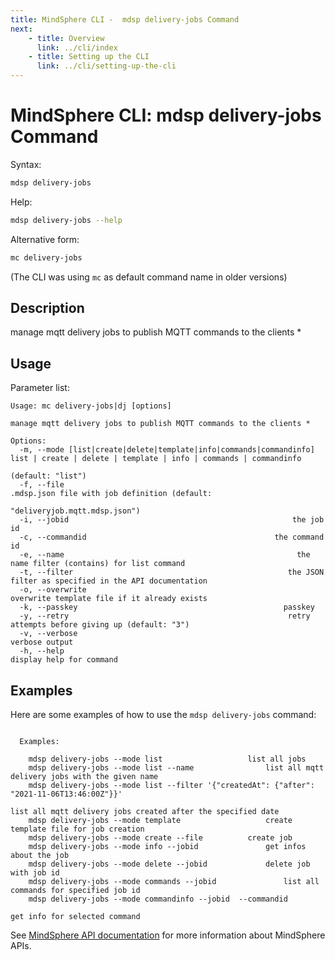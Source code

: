 ```yaml
---
title: MindSphere CLI -  mdsp delivery-jobs Command
next:
    - title: Overview
      link: ../cli/index
    - title: Setting up the CLI
      link: ../cli/setting-up-the-cli
---
```


# MindSphere CLI: mdsp delivery-jobs Command

Syntax:

```bash
mdsp delivery-jobs
```

Help:

```bash
mdsp delivery-jobs --help
```

Alternative form:

```bash
mc delivery-jobs
```

(The CLI was using `mc` as default command name in older versions)

## Description

manage mqtt delivery jobs to publish MQTT commands to the clients *

## Usage

Parameter list:

```text
Usage: mc delivery-jobs|dj [options]

manage mqtt delivery jobs to publish MQTT commands to the clients *

Options:
  -m, --mode [list|create|delete|template|info|commands|commandinfo]  list | create | delete | template | info | commands | commandinfo
                                                                      (default: "list")
  -f, --file                                                    .mdsp.json file with job definition (default:
                                                                      "deliveryjob.mqtt.mdsp.json")
  -i, --jobid                                                  the job id
  -c, --commandid                                          the command id
  -e, --name                                                    the name filter (contains) for list command
  -t, --filter                                                the JSON filter as specified in the API documentation
  -o, --overwrite                                                     overwrite template file if it already exists
  -k, --passkey                                              passkey
  -y, --retry                                                 retry attempts before giving up (default: "3")
  -v, --verbose                                                       verbose output
  -h, --help                                                          display help for command

```

## Examples

Here are some examples of how to use the `mdsp delivery-jobs` command:

```text

  Examples:

    mdsp delivery-jobs --mode list 					 list all jobs
    mdsp delivery-jobs --mode list --name  				 list all mqtt delivery jobs with the given name
    mdsp delivery-jobs --mode list --filter '{"createdAt": {"after": "2021-11-06T13:46:00Z"}}'  
                                                                         list all mqtt delivery jobs created after the specified date
    mdsp delivery-jobs --mode template 					 create template file for job creation
    mdsp delivery-jobs --mode create --file  		 create job
    mdsp delivery-jobs --mode info --jobid  			 get infos about the job
    mdsp delivery-jobs --mode delete --jobid  			 delete job with job id
    mdsp delivery-jobs --mode commands --jobid  			 list all commands for specified job id
    mdsp delivery-jobs --mode commandinfo --jobid  --commandid   
                                                                         get info for selected command

```

See [MindSphere API documentation](https://documentation.mindsphere.io/MindSphere/apis/index.html) for more information about MindSphere APIs.